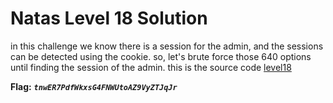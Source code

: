 # Natas Level 18 Solution

in this challenge we know there is a session for the admin, and the sessions can be detected using the cookie. so, let's brute force those 640 options until finding the session of the admin.
this is the source code [level18](./scripts/level18.py)


**Flag:** ***`tnwER7PdfWkxsG4FNWUtoAZ9VyZTJqJr`*** 